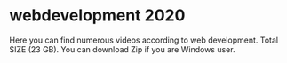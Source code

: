 # webdevelopment 2020
Here you can find numerous videos according to web development. Total SIZE (23 GB).
You can download Zip if you are Windows user.
